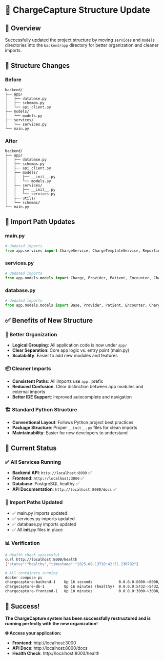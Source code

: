 # 📁 ChargeCapture Structure Update

## 🎯 Overview

Successfully updated the project structure by moving `services` and `models` directories into the `backend/app` directory for better organization and cleaner imports.

## 📂 Structure Changes

### **Before**
```
backend/
├── app/
│   ├── database.py
│   ├── schemas.py
│   └── api_client.py
├── models/
│   └── models.py
├── services/
│   └── services.py
└── main.py
```

### **After**
```
backend/
├── app/
│   ├── database.py
│   ├── schemas.py
│   ├── api_client.py
│   ├── models/
│   │   ├── __init__.py
│   │   └── models.py
│   ├── services/
│   │   ├── __init__.py
│   │   └── services.py
│   ├── utils/
│   └── schemas/
└── main.py
```

## 🔧 Import Path Updates

### **main.py**
```python
# Updated imports
from app.services import ChargeService, ChargeTemplateService, ReportingService
```

### **services.py**
```python
# Updated imports
from app.models.models import Charge, Provider, Patient, Encounter, ChargeTemplate, ChargeValidationRule
```

### **database.py**
```python
# Updated imports
from app.models.models import Base, Provider, Patient, Encounter, ChargeTemplate, ChargeValidationRule
```

## ✅ Benefits of New Structure

### **🎯 Better Organization**
- **Logical Grouping**: All application code is now under `app/`
- **Clear Separation**: Core app logic vs. entry point (main.py)
- **Scalability**: Easier to add new modules and features

### **📦 Cleaner Imports**
- **Consistent Paths**: All imports use `app.` prefix
- **Reduced Confusion**: Clear distinction between app modules and external imports
- **Better IDE Support**: Improved autocomplete and navigation

### **🏗️ Standard Python Structure**
- **Conventional Layout**: Follows Python project best practices
- **Package Structure**: Proper `__init__.py` files for clean imports
- **Maintainability**: Easier for new developers to understand

## 🚀 Current Status

### **✅ All Services Running**
- **Backend API**: `http://localhost:8000` ✅
- **Frontend**: `http://localhost:3000` ✅
- **Database**: PostgreSQL healthy ✅
- **API Documentation**: `http://localhost:8000/docs` ✅

### **🔧 Import Paths Updated**
- ✅ main.py imports updated
- ✅ services.py imports updated
- ✅ database.py imports updated
- ✅ All __init__.py files in place

### **📊 Verification**
```bash
# Health check successful
curl http://localhost:8000/health
{"status":"healthy","timestamp":"2025-08-13T18:42:51.230782"}

# All containers running
docker compose ps
chargecapture-backend-1    Up 16 seconds            0.0.0.0:8000->8000/tcp
chargecapture-db-1         Up 16 minutes (healthy)  0.0.0.0:5432->5432/tcp
chargecapture-frontend-1   Up 10 minutes            0.0.0.0:3000->3000/tcp
```

## 🎉 Success!

**The ChargeCapture system has been successfully restructured and is running perfectly with the new organization!**

**🌐 Access your application:**
- **Frontend**: http://localhost:3000
- **API Docs**: http://localhost:8000/docs
- **Health Check**: http://localhost:8000/health 